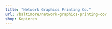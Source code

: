 ```yaml
---
title: "Network Graphics Printing Co."
url: /baltimore/network-graphics-printing-co/
shop: Kopieren
---
```

